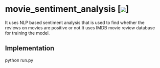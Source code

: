 # movie_sentiment_analysis [![](https://img.shields.io/github/license/sourcerer-io/hall-of-fame.svg?colorB=ff0000)]
It uses NLP based sentiment analysis that is used to find whether the reviews on movies are positive or not.It uses IMDB movie review database for training the model.


## Implementation

python run.py
